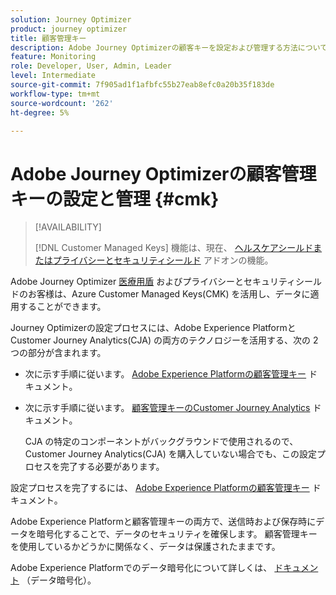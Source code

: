 ```yaml
---
solution: Journey Optimizer
product: journey optimizer
title: 顧客管理キー
description: Adobe Journey Optimizerの顧客キーを設定および管理する方法について説明します。
feature: Monitoring
role: Developer, User, Admin, Leader
level: Intermediate
source-git-commit: 7f905ad1f1afbfc55b27eab8efc0a20b35f183de
workflow-type: tm+mt
source-wordcount: '262'
ht-degree: 5%

---
```


# Adobe Journey Optimizerの顧客管理キーの設定と管理 {#cmk}

>[!AVAILABILITY]
>
>[!DNL Customer Managed Keys] 機能は、現在、 [ヘルスケアシールドまたはプライバシーとセキュリティシールド](https://experienceleague.adobe.com/docs/events/customer-data-management-voices-recordings/governance/healthcare-shield.html) アドオンの機能。

Adobe Journey Optimizer [医療用盾](https://www.adobe.com/trust/compliance/hipaa-ready.html) およびプライバシーとセキュリティシールドのお客様は、Azure Customer Managed Keys(CMK) を活用し、データに適用することができます。

Journey Optimizerの設定プロセスには、Adobe Experience PlatformとCustomer Journey Analytics(CJA) の両方のテクノロジーを活用する、次の 2 つの部分が含まれます。

* 次に示す手順に従います。 [Adobe Experience Platformの顧客管理キー](https://experienceleague.adobe.com/docs/experience-platform/landing/governance-privacy-security/customer-managed-keys.html?lang=ja) ドキュメント。

* 次に示す手順に従います。 [顧客管理キーのCustomer Journey Analytics](https://experienceleague.adobe.com/docs/analytics-platform/using/cja-privacy/cmk.html) ドキュメント。

  CJA の特定のコンポーネントがバックグラウンドで使用されるので、Customer Journey Analytics(CJA) を購入していない場合でも、この設定プロセスを完了する必要があります。

設定プロセスを完了するには、 [Adobe Experience Platformの顧客管理キー](https://experienceleague.adobe.com/docs/experience-platform/landing/governance-privacy-security/encryption.html) ドキュメント。

Adobe Experience Platformと顧客管理キーの両方で、送信時および保存時にデータを暗号化することで、データのセキュリティを確保します。 顧客管理キーを使用しているかどうかに関係なく、データは保護されたままです。

Adobe Experience Platformでのデータ暗号化について詳しくは、 [ドキュメント](https://experienceleague.adobe.com/docs/experience-platform/landing/governance-privacy-security/encryption.html) （データ暗号化）。
